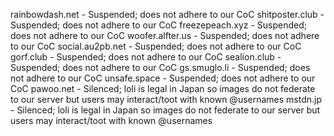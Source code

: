 rainbowdash.net - Suspended; does not adhere to our CoC
shitposter.club - Suspended; does not adhere to our CoC
freezepeach.xyz - Suspended; does not adhere to our CoC
woofer.alfter.us - Suspended; does not adhere to our CoC
social.au2pb.net - Suspended; does not adhere to our CoC
gorf.club - Suspended; does not adhere to our CoC
sealion.club - Suspended; does not adhere to our CoC
gs.smuglo.li - Suspended; does not adhere to our CoC
unsafe.space - Suspended; does not adhere to our CoC
pawoo.net - Silenced; loli is legal in Japan so images do not federate to our server but users may interact/toot with known @usernames
mstdn.jp - Silenced; loli is legal in Japan so images do not federate to our server but users may interact/toot with known @usernames
